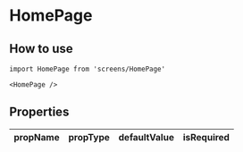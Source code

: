# HomePage

## How to use

```
import HomePage from 'screens/HomePage'
```

```
<HomePage />
```

## Properties

| propName | propType | defaultValue | isRequired |
| - | - | - | - |
